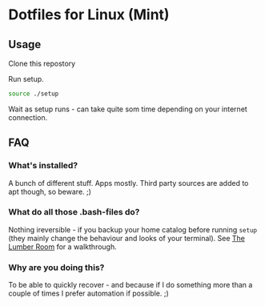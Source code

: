 # Dotfiles for Linux (Mint)

## Usage

Clone this repostory

Run setup.

```bash
source ./setup
```

Wait as setup runs - can take quite som time depending on your internet connection.

## FAQ

### What's installed?

A bunch of different stuff. Apps mostly. Third party sources are added to apt though, so beware. ;)

### What do all those .bash-files do?

Nothing ireversible - if you backup your home catalog before running `setup` (they mainly change the behaviour and looks of your terminal). See  [The Lumber Room](https://shreevatsa.wordpress.com/2008/03/30/zshbash-startup-files-loading-order-bashrc-zshrc-etc/) for a walkthrough.

### Why are you doing this?

To be able to quickly recover - and because if I do something more than a couple of times I prefer automation if possible. ;)
